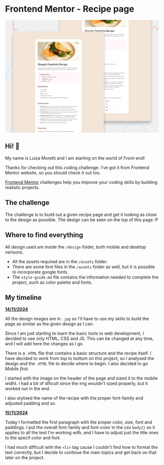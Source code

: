 # Frontend Mentor - Recipe page

![Design preview for the Recipe page coding challenge](./preview.jpg)

## Hi! 👋

My name is Luiza Moretti and I am starting on the world of Front-end!

Thanks for checking out this coding challenge. I've got it from Frontend Mentor website, so you should check it out too.

[Frontend Mentor](https://www.frontendmentor.io) challenges help you improve your coding skills by building realistic projects.

## The challenge

The challenge is to build out a given recipe page and get it looking as close to the design as possible.
The design can be seen on the top of this page :P

## Where to find everything

All design used are inside the `/design` folder, both mobile and desktop verisons.

- All the assets required are in the `/assets` folder. 
- There are some font files in the `/assets` folder as well, but it is possible to incorporate google fonts.
- The `style-guide.md` file contains the information needed to complete the project, such as color palette and fonts.

## My timeline

<u>**14/11/2024**</u>

All the design images are in `.jpg` so I'll have to use my skills to build the page as similar as the given design as I can.

Since I am just starting to learn the basic tools to web development, I decided to use only HTML, CSS and JS. This can be changed at any time, and I will add here the changes as I go.

There is a `.HTML` file that contains a basic structure and the recipe itself.
I have decided to work from top to bottom on this project, so I analysed the design and the `.HTML` file to decide where to begin. I also decided to go *Mobile first*.

I started with the image on the header of the page and sized it to the mobile widht. I had a bit of dificult since the img wouldn't sized properly, but it worked out in the end.

I also stylised the name of the recipe with the proper font-family and adjusted padding and so.

<u>**15/11/2024**</u>

Today I formatted the first paragraph with the proper color, size, font and paddings. I put the overall font-family and font-color in the css `body{}` so it applies to all the text I'm working with, and I have to adjust just the title ones to the specif color and font.

I had much difficult with the `<li>` tag cause I couldn't find how to format the text correctly, but I decide to continue the main topics and get back on that later on the project.
